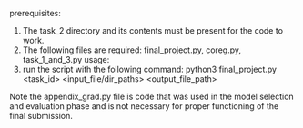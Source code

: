 prerequisites:
1. The task_2 directory and its contents must be present for the code to work.
2. The following files are required: final_project.py, coreg.py, task_1_and_3.py
usage:
3. run the script with the following command: python3 final_project.py <task_id> <cancer type> <input_file/dir_paths> <output_file_path>

Note the appendix_grad.py file is code that was used in the model selection and evaluation phase and is not necessary for proper functioning of the final submission.
